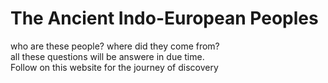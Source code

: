 <!DOCTYPE html>
<html>
<head>
  <H1>The Ancient Indo-European Peoples</h1>
  <p> who are these people? where did they come from? 
  <br>all these questions will be answere in due time. <br> Follow on this website for the journey of discovery </p>
    <body></body>
</html>
  
